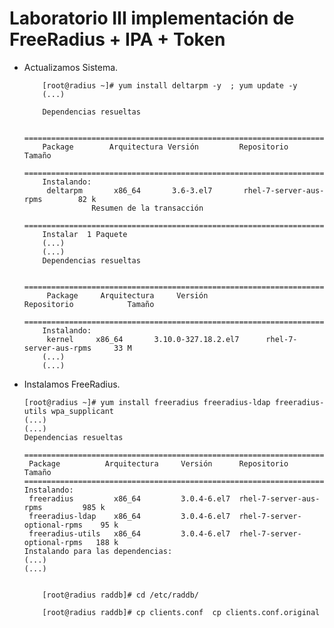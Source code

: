 # Laboratorio III implementación de FreeRadius + IPA + Token

* Actualizamos Sistema.

          [root@radius ~]# yum install deltarpm -y  ; yum update -y
          (...)
        
          Dependencias resueltas
        
          ================================================================================
          Package        Arquitectura Versión         Repositorio                  Tamaño
          ================================================================================
          Instalando:
           deltarpm       x86_64       3.6-3.el7       rhel-7-server-aus-rpms        82 k
                     Resumen de la transacción
          ================================================================================
          Instalar  1 Paquete
          (...)
          (...)
          Dependencias resueltas
          
          ================================================================================
           Package     Arquitectura     Versión                Repositorio            Tamaño
          ================================================================================
          Instalando:
           kernel     x86_64       3.10.0-327.18.2.el7      rhel-7-server-aus-rpms     33 M
          (...)
          (...)

* Instalamos FreeRadius.

      [root@radius ~]# yum install freeradius freeradius-ldap freeradius-utils wpa_supplicant
      (...)
      (...)
      Dependencias resueltas
      
      ================================================================================
       Package          Arquitectura     Versión      Repositorio              Tamaño
      ================================================================================
      Instalando:
       freeradius         x86_64         3.0.4-6.el7  rhel-7-server-aus-rpms         985 k
       freeradius-ldap    x86_64         3.0.4-6.el7  rhel-7-server-optional-rpms    95 k
       freeradius-utils   x86_64         3.0.4-6.el7  rhel-7-server-optional-rpms   188 k
      Instalando para las dependencias:
      (...)
      (...)

  
          [root@radius raddb]# cd /etc/raddb/
      
          [root@radius raddb]# cp clients.conf  cp clients.conf.original






